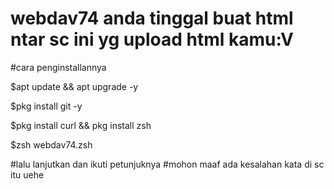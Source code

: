 # webdav74 anda tinggal buat html ntar sc ini yg upload html kamu:V
#cara penginstallannya




$apt update && apt upgrade -y

$pkg install git -y

$pkg install curl && pkg install zsh

$zsh webdav74.zsh

#lalu lanjutkan dan ikuti petunjuknya
#mohon maaf ada kesalahan kata di sc itu uehe
